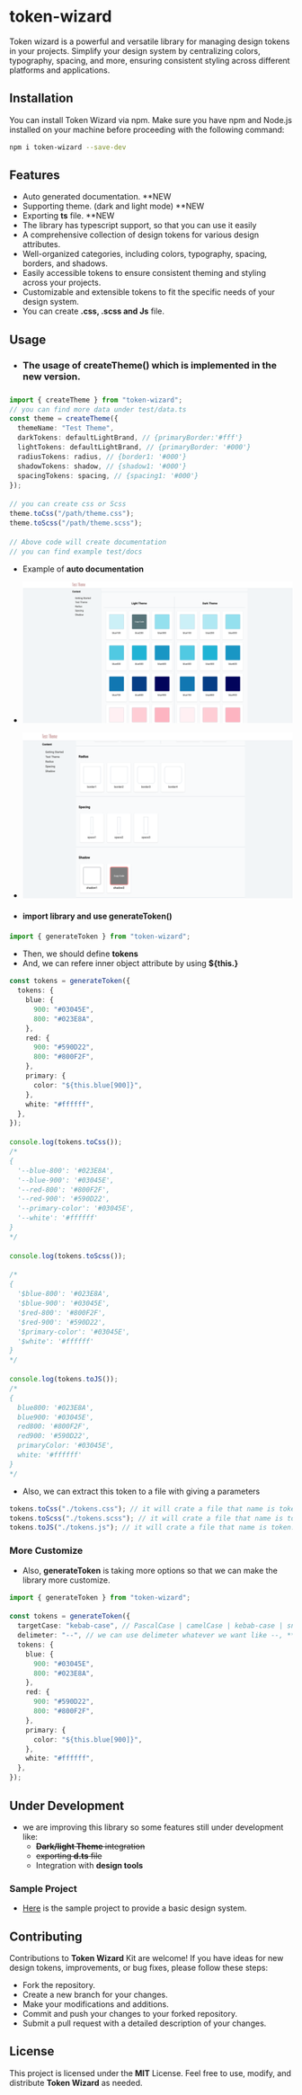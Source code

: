 # token-wizard

Token wizard is a powerful and versatile library for managing design tokens in your projects. Simplify your design system by centralizing colors, typography, spacing, and more, ensuring consistent styling across different platforms and applications.

## Installation

You can install Token Wizard via npm. Make sure you have npm and Node.js installed on your machine before proceeding with the following command:

```bash
npm i token-wizard --save-dev
```

## Features

- Auto generated documentation. \*\*NEW
- Supporting theme. (dark and light mode) \*\*NEW
- Exporting **ts** file. \*\*NEW
- The library has typescript support, so that you can use it easily
- A comprehensive collection of design tokens for various design attributes.
- Well-organized categories, including colors, typography, spacing, borders, and shadows.
- Easily accessible tokens to ensure consistent theming and styling across your projects.
- Customizable and extensible tokens to fit the specific needs of your design system.
- You can create **.css, .scss and Js** file.

## Usage

- <h3>The usage of createTheme() which is implemented in the new version.<h3>

```ts
import { createTheme } from "token-wizard";
// you can find more data under test/data.ts
const theme = createTheme({
  themeName: "Test Theme",
  darkTokens: defaultLightBrand, // {primaryBorder:'#fff'}
  lightTokens: defaultLightBrand, // {primaryBorder: '#000'}
  radiusTokens: radius, // {border1: '#000'}
  shadowTokens: shadow, // {shadow1: '#000'}
  spacingTokens: spacing, // {spacing1: '#000'}
});

// you can create css or Scss
theme.toCss("/path/theme.css");
theme.toScss("/path/theme.scss");

// Above code will create documentation
// you can find example test/docs
```

- Example of **auto documentation**

* ![auto docs](./assets/color.png)
* ![radius docs](./assets/radius.png)

* <h4>import library and use generateToken() <h4>

```ts
import { generateToken } from "token-wizard";
```

- Then, we should define **tokens**
- And, we can refere inner object attribute by using **${this.}**

```ts
const tokens = generateToken({
  tokens: {
    blue: {
      900: "#03045E",
      800: "#023E8A",
    },
    red: {
      900: "#590D22",
      800: "#800F2F",
    },
    primary: {
      color: "${this.blue[900]}",
    },
    white: "#ffffff",
  },
});

console.log(tokens.toCss());
/*
{
  '--blue-800': '#023E8A',
  '--blue-900': '#03045E',
  '--red-800': '#800F2F',
  '--red-900': '#590D22',
  '--primary-color': '#03045E',
  '--white': '#ffffff'
}
*/

console.log(tokens.toScss());

/*
{
  '$blue-800': '#023E8A',
  '$blue-900': '#03045E',
  '$red-800': '#800F2F',
  '$red-900': '#590D22',
  '$primary-color': '#03045E',
  '$white': '#ffffff'
}
*/

console.log(tokens.toJS());
/*
{
  blue800: '#023E8A',
  blue900: '#03045E',
  red800: '#800F2F',
  red900: '#590D22',
  primaryColor: '#03045E',
  white: '#ffffff'
}
*/
```

- Also, we can extract this token to a file with giving a parameters

```ts
tokens.toCss("./tokens.css"); // it will crate a file that name is token.css under :root
tokens.toScss("./tokens.scss"); // it will crate a file that name is token.scss
tokens.toJS("./tokens.js"); // it will crate a file that name is token.js
```

### More Customize

- Also, **generateToken** is taking more options so that we can make the library more customize.

```ts
import { generateToken } from "token-wizard";

const tokens = generateToken({
  targetCase: "kebab-case", // PascalCase | camelCase | kebab-case | snake_case
  delimeter: "--", // we can use delimeter whatever we want like --, **, __ etc.
  tokens: {
    blue: {
      900: "#03045E",
      800: "#023E8A",
    },
    red: {
      900: "#590D22",
      800: "#800F2F",
    },
    primary: {
      color: "${this.blue[900]}",
    },
    white: "#ffffff",
  },
});
```

## Under Development

- we are improving this library so some features still under development like:
  - <s>**Dark/light Theme** integration</s>
  - <s>exporting **d.ts** file</s>
  - Integration with **design tools**

### Sample Project

- [Here](https://github.com/ridvandmrc/design-token) is the sample project to provide a basic design system.

## Contributing

Contributions to **Token Wizard** Kit are welcome! If you have ideas for new design tokens, improvements, or bug fixes, please follow these steps:

- Fork the repository.
- Create a new branch for your changes.
- Make your modifications and additions.
- Commit and push your changes to your forked repository.
- Submit a pull request with a detailed description of your changes.

## License

This project is licensed under the **MIT** License. Feel free to use, modify, and distribute **Token Wizard** as needed.
